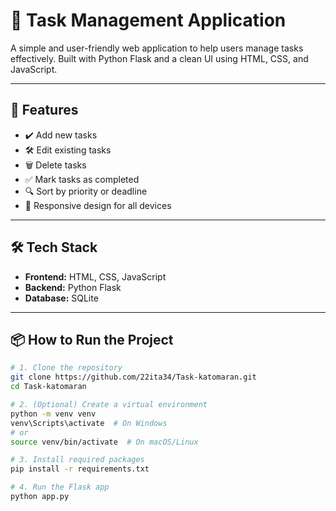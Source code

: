 # 📝 Task Management Application

A simple and user-friendly web application to help users manage tasks effectively. Built with Python Flask and a clean UI using HTML, CSS, and JavaScript.

---

## 🚀 Features

- ✔️ Add new tasks
- 🛠️ Edit existing tasks
- 🗑️ Delete tasks
- ✅ Mark tasks as completed
- 🔍 Sort by priority or deadline
- 📱 Responsive design for all devices

---

## 🛠️ Tech Stack

- **Frontend:** HTML, CSS, JavaScript
- **Backend:** Python Flask
- **Database:** SQLite

---

## 📦 How to Run the Project

```bash
# 1. Clone the repository
git clone https://github.com/22ita34/Task-katomaran.git
cd Task-katomaran

# 2. (Optional) Create a virtual environment
python -m venv venv
venv\Scripts\activate  # On Windows
# or
source venv/bin/activate  # On macOS/Linux

# 3. Install required packages
pip install -r requirements.txt

# 4. Run the Flask app
python app.py
